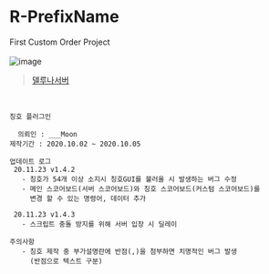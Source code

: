 # R-PrefixName
First Custom Order Project   
</br>
![image](https://user-images.githubusercontent.com/56511728/99586615-51d7f580-2a2b-11eb-9923-186426b8e15f.png)
</br>
   > [델루나서버](https://cafe.naver.com/dellunatown)
</br>

```
칭호 플러그인

  의뢰인 : ___Moon
제작기간 : 2020.10.02 ~ 2020.10.05

업데이트 로그
 20.11.23 v1.4.2
   - 칭호가 54개 이상 소지시 칭호GUI를 불러올 시 발생하는 버그 수정
   - 메인 스코어보드(서버 스코어보드)와 칭호 스코어보드(커스텀 스코어보드)를
     변경 할 수 있는 명령어, 데이터 추가
     
 20.11.23 v1.4.3
   - 스크립트 충돌 방지를 위해 서버 입장 시 딜레이 
     
주의사항
   - 칭호 제작 중 부가설명란에 반점(,)을 첨부하면 치명적인 버그 발생
     (반점으로 텍스트 구분)
```

